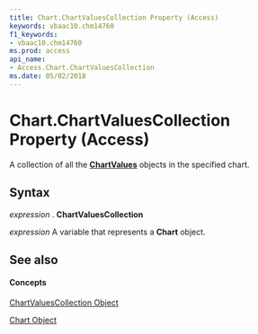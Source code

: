 ```yaml
---
title: Chart.ChartValuesCollection Property (Access)
keywords: vbaac10.chm14760
f1_keywords:
- vbaac10.chm14760
ms.prod: access
api_name:
- Access.Chart.ChartValuesCollection
ms.date: 05/02/2018
---
```



# Chart.ChartValuesCollection Property (Access)

A collection of all the **[ChartValues](chartvalues-object-access.md)** objects in the specified chart.


## Syntax

 _expression_ . **ChartValuesCollection**

 _expression_ A variable that represents a **Chart** object.


## See also


#### Concepts


[ChartValuesCollection Object](chartvaluescollection-object-access.md)

[Chart Object](chart-object-access.md)